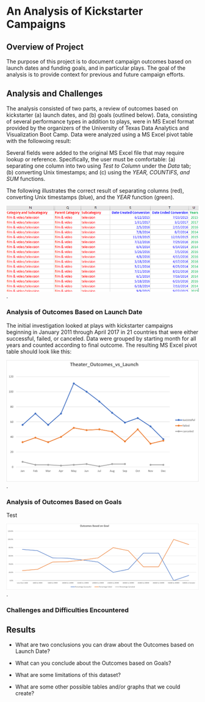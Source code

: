 # An Analysis of Kickstarter Campaigns

## Overview of Project

The purpose of this project is to document campaign outcomes based on launch dates and funding goals, and in particular plays. The goal of the analysis is to provide context for previous and future campaign efforts.   

## Analysis and Challenges

The analysis consisted of two parts, a review of outcomes based on kickstarter (a) launch dates, and (b) goals (outlined below). Data, consisting of several performance types in addition to plays, were in MS Excel format provided by the organizers of the University of Texas Data Analytics and Visualization Boot Camp. Data were analyzed using a MS Excel pivot table with the followoing result: 

Several fields were added to the original MS Excel file that may require lookup or reference. Specifically, the user must be comfortable: (a) separating one column into two using *Test to Column* under the *Data* tab; (b) converting Unix timestamps; and (c) using the *YEAR, COUNTIFS, and SUM* functions.  

The following illustrates the correct result of separating columns (red), converting Unix timestamps (blue), and the *YEAR* function (green).    

![Excel_Field_Additions](Excel_Field_Additions.png).

### Analysis of Outcomes Based on Launch Date

The initial investigation looked at plays with kickstarter campaigns beginning in January 2011 through April 2017 in 21 countries that were either successful, failed, or canceled. Data were grouped by starting month for all years and counted according to final outcome. The resulting MS Excel pivot table should look like this: 



![Theater Outcomes vs Launch](Theater_Outcomes_vs_Launch.png).

### Analysis of Outcomes Based on Goals

Test 

![Outcomes_Based_on_Goal](Outcomes_Based_on_Goal.png).

### Challenges and Difficulties Encountered

## Results

- What are two conclusions you can draw about the Outcomes based on Launch Date?

- What can you conclude about the Outcomes based on Goals?

- What are some limitations of this dataset?

- What are some other possible tables and/or graphs that we could create?

